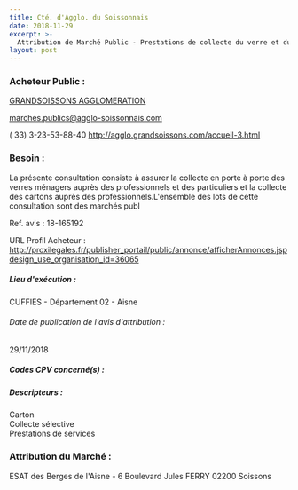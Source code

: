 ```yaml
---
title: Cté. d'Agglo. du Soissonnais
date: 2018-11-29
excerpt: >-
  Attribution de Marché Public - Prestations de collecte du verre et du carton pour le compte de la communauté d'agglomération du Soissonnais
layout: post
---
```


### Acheteur Public : 
<a href="/acheteur-33/siren-240200477"> GRANDSOISSONS AGGLOMERATION</a><br/>



marches.publics@agglo-soissonnais.com

( 33) 3-23-53-88-40
http://agglo.grandsoissons.com/accueil-3.html
### Besoin :

La présente consultation consiste à assurer la collecte en porte à porte des verres ménagers auprès des professionnels et des particuliers et la collecte des cartons auprès des professionnels.L'ensemble des lots de cette consultation sont des marchés publ

Ref. avis : 18-165192

URL Profil Acheteur : http://proxilegales.fr/publisher_portail/public/annonce/afficherAnnonces.jspdesign_use_organisation_id=36065

##### Lieu d'exécution :

CUFFIES - Département 02 - Aisne

###### Date de publication de l'avis d'attribution : 
29/11/2018

##### Codes CPV concerné(s) :

##### Descripteurs :
Carton <br/>
Collecte sélective <br/>
Prestations de services <br/>

### Attribution du Marché :
ESAT des Berges de l'Aisne - 6 Boulevard Jules FERRY 02200 Soissons <br/>
